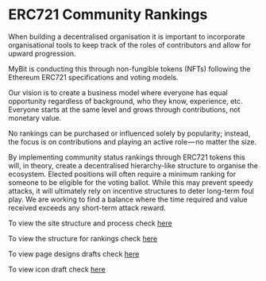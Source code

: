 # ERC721 Community Rankings

When building a decentralised organisation it is important to incorporate organisational tools to keep track of the roles of contributors and allow for upward progression.

MyBit is conducting this through non-fungible tokens \(NFTs\) following the Ethereum ERC721 specifications and voting models. 

Our vision is to create a business model where everyone has equal opportunity regardless of background, who they know, experience, etc. Everyone starts at the same level and grows through contributions, not monetary value.

No rankings can be purchased or influenced solely by popularity; instead, the focus is on contributions and playing an active role — no matter the size.

By implementing community status rankings through ERC721 tokens this will, in theory, create a decentralised hierarchy-like structure to organise the ecosystem. Elected positions will often require a minimum ranking for someone to be eligible for the voting ballot. While this may prevent speedy attacks, it will ultimately rely on incentive structures to deter long-term foul play. We are working to find a balance where the time required and value received exceeds any short-term attack reward. 

To view the site structure and process check [here](https://docs.google.com/document/d/1vQEprRWDGlOhjUzxyBeIbG1fS2CLAjAFlmbTSo0a_PI/edit?usp=sharing)

To view the structure for rankings check [here](https://docs.google.com/spreadsheets/d/1p2Pa4wXB93El79bcThvN_R16o5-4VUNi3iPhmgAZlFY/edit?usp=sharing)

To view page designs drafts check [here](https://www.figma.com/file/YvhRiGPmtc6KF72p9K6UOAP5/MyBit-Badges?node-id=0%3A1)

To view icon draft check [here](https://www.figma.com/file/CD7pDfNjaXGah5QbMWKG5SiF/MyBit-Master-Badges)



